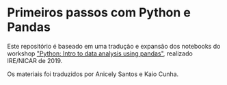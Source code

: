 # Primeiros passos com Python e Pandas

Este repositório é baseado em uma tradução e expansão dos notebooks do workshop ["Python: Intro to data analysis using pandas"](https://github.com/ireapps/teaching-guide-intro-to-pandas), realizado IRE/NICAR de 2019.

Os materiais foi traduzidos por Anicely Santos e Kaio Cunha.
